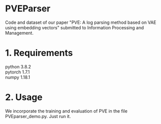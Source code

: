 # PVEParser
Code and dataset of our paper "PVE: A log parsing method based on VAE using embedding vectors" submitted to Information Processing and Management.
# 1. Requirements
python 3.8.2  
pytorch 1.7.1  
numpy 1.18.1  
# 2. Usage
We incorporate the training and evaluation of PVE in the file PVEparser_demo.py. Just run it.

